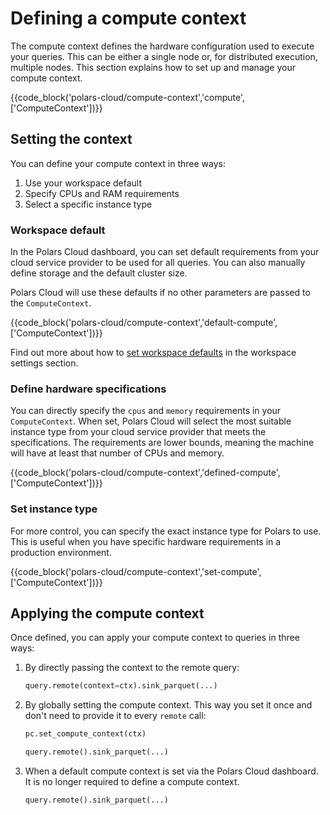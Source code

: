 # Defining a compute context

The compute context defines the hardware configuration used to execute your queries. This can be
either a single node or, for distributed execution, multiple nodes. This section explains how to set
up and manage your compute context.

{{code_block('polars-cloud/compute-context','compute',['ComputeContext'])}}

## Setting the context

You can define your compute context in three ways:

1. Use your workspace default
2. Specify CPUs and RAM requirements
3. Select a specific instance type

### Workspace default

In the Polars Cloud dashboard, you can set default requirements from your cloud service provider to
be used for all queries. You can also manually define storage and the default cluster size.

Polars Cloud will use these defaults if no other parameters are passed to the `ComputeContext`.

{{code_block('polars-cloud/compute-context','default-compute',['ComputeContext'])}}

Find out more about how to [set workspace defaults](../workspace/settings.md) in the workspace
settings section.

### Define hardware specifications

You can directly specify the `cpus` and `memory` requirements in your `ComputeContext`. When set,
Polars Cloud will select the most suitable instance type from your cloud service provider that meets
the specifications. The requirements are lower bounds, meaning the machine will have at least that
number of CPUs and memory.

{{code_block('polars-cloud/compute-context','defined-compute',['ComputeContext'])}}

### Set instance type

For more control, you can specify the exact instance type for Polars to use. This is useful when you
have specific hardware requirements in a production environment.

{{code_block('polars-cloud/compute-context','set-compute',['ComputeContext'])}}

## Applying the compute context

Once defined, you can apply your compute context to queries in three ways:

1. By directly passing the context to the remote query:

   ```python
   query.remote(context=ctx).sink_parquet(...)
   ```

2. By globally setting the compute context. This way you set it once and don't need to provide it to
   every `remote` call:

   ```python
   pc.set_compute_context(ctx)

   query.remote().sink_parquet(...)
   ```

3. When a default compute context is set via the Polars Cloud dashboard. It is no longer required to
   define a compute context.

   ```python
   query.remote().sink_parquet(...)
   ```
